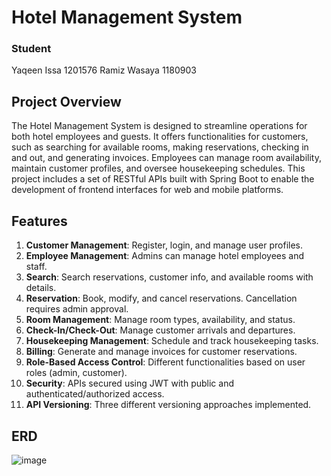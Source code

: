 # Hotel Management System

### Student 
Yaqeen Issa  1201576
Ramiz Wasaya 1180903

## Project Overview

The Hotel Management System is designed to streamline operations for both hotel employees and guests. It offers functionalities for customers, such as searching for available rooms, making reservations, checking in and out, and generating invoices. Employees can manage room availability, maintain customer profiles, and oversee housekeeping schedules. This project includes a set of RESTful APIs built with Spring Boot to enable the development of frontend interfaces for web and mobile platforms.

## Features

1. **Customer Management**: Register, login, and manage user profiles.
2. **Employee Management**: Admins can manage hotel employees and staff.
3. **Search**: Search reservations, customer info, and available rooms with details.
4. **Reservation**: Book, modify, and cancel reservations. Cancellation requires admin approval.
5. **Room Management**: Manage room types, availability, and status.
6. **Check-In/Check-Out**: Manage customer arrivals and departures.
7. **Housekeeping Management**: Schedule and track housekeeping tasks.
8. **Billing**: Generate and manage invoices for customer reservations.
9. **Role-Based Access Control**: Different functionalities based on user roles (admin, customer).
10. **Security**: APIs secured using JWT with public and authenticated/authorized access.
11. **API Versioning**: Three different versioning approaches implemented.




## ERD 
![image](https://github.com/RamizWas/Hotel_Management_System/assets/121451794/6842e913-d1ce-41ae-9da0-b3ec502b6475)



   
